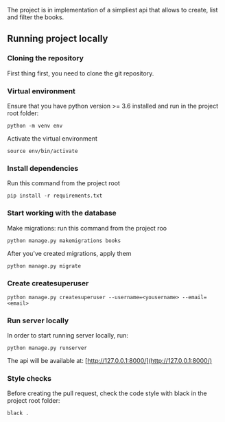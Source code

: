 The project is in implementation of a simpliest api that allows to create, list and filter the books.

## Running project locally

### Cloning the repository

First thing first, you need to clone the git repository.

### Virtual environment 

Ensure that you have python version >= 3.6 installed and run in the project root folder:
```
python -m venv env
``` 

Activate the virtual environment
```
source env/bin/activate
``` 

### Install dependencies

Run this command from the project root
```
pip install -r requirements.txt
```

### Start working with the database

Make migrations: run this command from the project roo
```
python manage.py makemigrations books
```

After you've created migrations, apply them
```
python manage.py migrate
```

### Create createsuperuser

```
python manage.py createsuperuser --username=<yousername> --email=<email>
```

### Run server locally

In order to start running server locally, run:
```
python manage.py runserver
```

The api will be available at: [http://127.0.0.1:8000/](http://127.0.0.1:8000/)

### Style checks

Before creating the pull request, check the code style with black in the project root folder:
```
black .
```